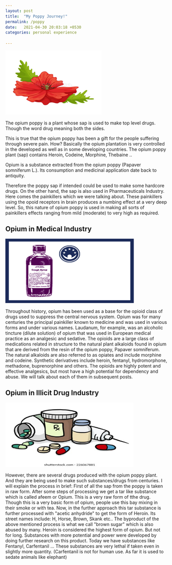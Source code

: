 ```yaml
---
layout: post
title:  "My Poppy Journey!"
permalink: /poppy
date:   2021-04-30 20:03:18 +0530
categories: personal experience

---
```


<img src="/images/image.jpg" width="300" height="200">


The opium poppy is a plant whose sap is used to make top level drugs.
Though the word drug meaning both the sides.

This is true that the opium poppy has been a gift for the people suffering through severe pain. How?
Basically the opium plantation is very controlled in the developed as well as in some developing countries. The opium poppy plant (sap) contains Heroin, Codeine, Morphine, Thebaine ..

Opium is a substance extracted from the opium poppy (Papaver somniferum L.). Its consumption and medicinal application date back to antiquity.

Therefore the poppy sap if intended could be used to make some hardcore drugs.
On the other hand, the sap is also used in Pharmaceuticals Industry. Here comes the painkillers which we were talking about. These painkillers using the opoid receptors in brain produces a numbing effect at a very deep level.
So, this nature of opium poppy is used in making all sorts of painkillers effects ranging from  mild (moderate) to very high as required.


<H2>Opium in Medical Industry</H2>
<img src="/images/med.jpg" width="400" height="200">

Throughout history, opium has been used as a base for the opioid class of drugs used to suppress the central nervous system. 
Opium was for many centuries the principal painkiller known to medicine and was used in various forms and under various names. Laudanum, for example, was an alcoholic tincture (dilute solution) of opium that was used in European medical practice as an analgesic and sedative.
The opioids are a large class of medications related in structure to the natural plant alkaloids found in opium that are derived from the resin of the opium poppy, Papaver somniferum. The natural alkaloids are also referred to as opiates and include morphine and codeine. Synthetic derivatives include heroin, fentanyl, hydromorphone, methadone, buprenorphine and others. The opioids are highly potent and effective analgesics, but most have a high potential for dependency and abuse.
We will talk about each of them in subsequent posts.


<H2>Opium in Illicit Drug Industry</H2>

<img src="/images/drug.jpg" width="400" height="200">

However, there are several drugs produced with the opium poppy plant. And they are being used to make such substances/drugs from centuries. I will explain the process in brief:
First of all the sap from the poppy is taken in raw form.
After some steps of processing we get a tar like substance which is called
afeem or Opium. This is a very raw form of tthe drug. Though this is a very basic form of opium, people use this bay mixing in their smoke or with tea.
Now, in the further approach this tar substance is further processed with "acetic anhydride" to get the form of Heroin. Its street names include: H, Horse, Brown, Skank etc..
The byproduct of the above mentioned process is what we call "brown sugar" which is also abused by many.
Heroin is considered the highest form of opium. But not for long. Substances with more potential and power were developed by doing further research on this product. Today we have substances like Fentanyl, Carfentanil ...
These substances are very lethal if taken even in slightly more quantity.
(Carfentanil is not for human use. As far it is used to sedate animals like elephant) 
